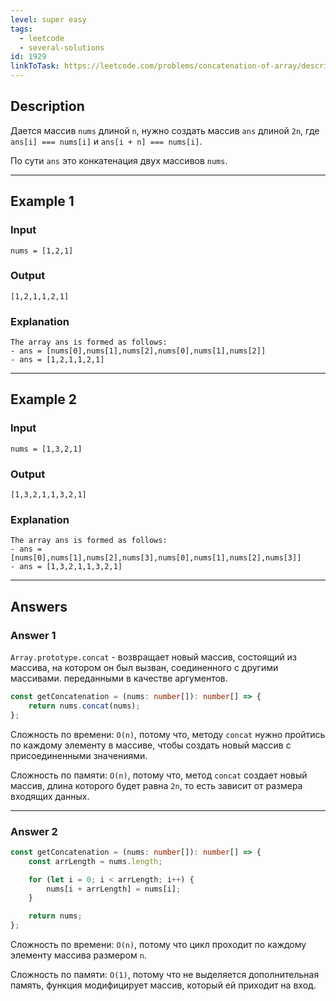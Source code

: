 ```yaml
---
level: super easy
tags:
  - leetcode
  - several-solutions
id: 1929
linkToTask: https://leetcode.com/problems/concatenation-of-array/description/
---
```

## Description

Дается массив `nums` длиной `n`, нужно создать массив `ans` длиной `2n`, где `ans[i] === nums[i]` и `ans[i + n] === nums[i]`.

По сути `ans` это конкатенация двух массивов `nums`.

---
## Example 1

### Input

```
nums = [1,2,1]
```
### Output

```
[1,2,1,1,2,1]
```
### Explanation

```
The array ans is formed as follows:
- ans = [nums[0],nums[1],nums[2],nums[0],nums[1],nums[2]]
- ans = [1,2,1,1,2,1]
```

---
## Example 2

### Input

```
nums = [1,3,2,1]
```
### Output

```
[1,3,2,1,1,3,2,1]
```
### Explanation

```
The array ans is formed as follows:
- ans = [nums[0],nums[1],nums[2],nums[3],nums[0],nums[1],nums[2],nums[3]]
- ans = [1,3,2,1,1,3,2,1]
```

---
## Answers

### Answer 1

`Array.prototype.concat` - возвращает новый массив, состоящий из массива, на котором он был вызван, соединенного с другими массивами. переданными в качестве аргументов.

```typescript
const getConcatenation = (nums: number[]): number[] => {
    return nums.concat(nums);
};
```

Сложность по времени: `O(n)`, потому что, методу `concat` нужно пройтись по каждому элементу в массиве, чтобы создать новый массив с присоединенными значениями.

Сложность по памяти: `O(n)`, потому что, метод `concat` создает новый массив, длина которого будет равна `2n`, то есть зависит от размера входящих данных.

---
### Answer 2

```typescript
const getConcatenation = (nums: number[]): number[] => {
    const arrLength = nums.length;

    for (let i = 0; i < arrLength; i++) {
        nums[i + arrLength] = nums[i];
    }

    return nums;
};
```

Сложность по времени: `O(n)`, потому что цикл проходит по каждому элементу массива размером `n`.

Сложность по памяти: `O(1)`, потому что не выделяется дополнительная память, функция модифицирует массив, который ей приходит на вход.